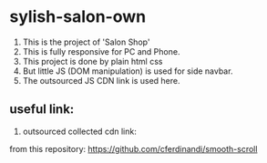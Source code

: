 # sylish-salon-own

1. This is the project of 'Salon Shop'
2. This is fully responsive for PC and Phone.
3. This project is done by plain html css
4. But little JS (DOM manipulation) is used for side navbar.
5. The outsourced JS CDN link is used here.


## useful link:

1. outsourced collected cdn link: <script src="https://cdn.jsdelivr.net/gh/cferdinandi/smooth-scroll/dist/smooth-scroll.polyfills.min.js"></script>

from this repository: https://github.com/cferdinandi/smooth-scroll
